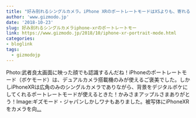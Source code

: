 ```yaml
---
title: "好み別れるシングルカメラ。iPhone XRのポートレートモードはXSよりも、寄れる！"
author: 'www.gizmodo.jp'
date: '2018-10-23'
slug: 好み別れるシングルカメラiphone-xrのポートレートモー
link: https://www.gizmodo.jp/2018/10/iphone-xr-portrait-mode.html
categories:
- bloglink
tags:
  - gizmodojp
---
```


Photo:武者良太画面に映った顔でも認識するんだね！iPhoneのポートレートモード（ボケモード）は、デュアルカメラ搭載機のみが使えるご褒美でした。しかしiPhoneXRは広角のみのシングルカメラでありながら、背景をデジタルボケにしてくれるポートレートモードが使えるときた！かみさまアップルさまありがとう！Image:ギズモード・ジャパンしかしワナもありました。被写体にiPhoneXRをカメラを向[... <i class="fas fa-external-link-alt"></i>](https://www.gizmodo.jp/2018/10/iphone-xr-portrait-mode.html)

